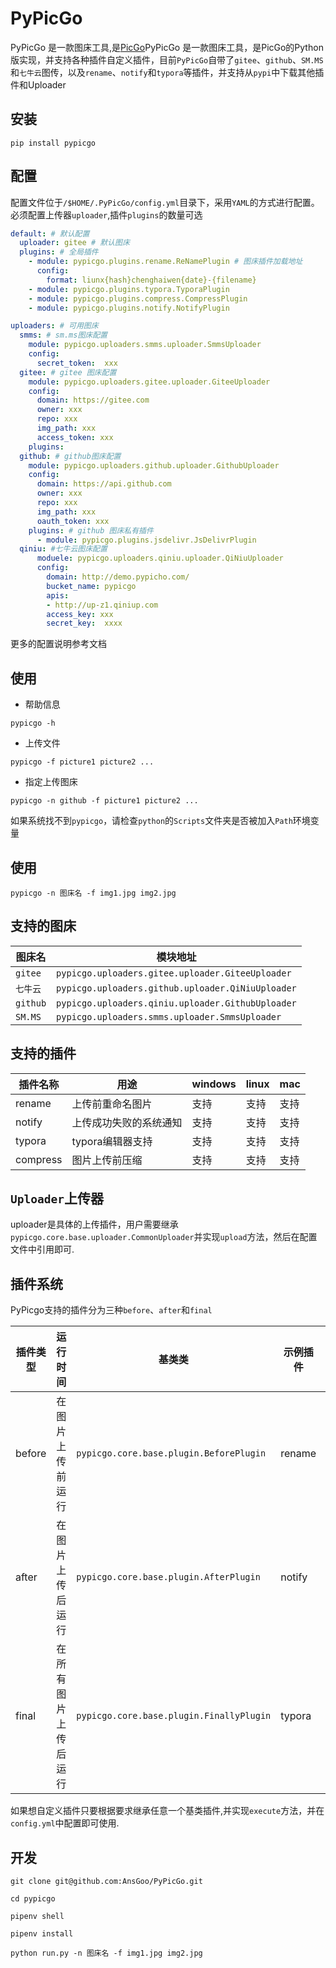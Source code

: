 # PyPicGo

PyPicGo 是一款图床工具,是[PicGo](https://github.com/PicGo/PicGo-Core)PyPicGo 是一款图床工具，是PicGo的Python版实现，并支持各种插件自定义插件，目前`PyPicGo`自带了`gitee`、`github`、`SM.MS`和`七牛云`图传，以及`rename`、`notify`和`typora`等插件，并支持从`pypi`中下载其他插件和Uploader

## 安装

```shell
pip install pypicgo
```

## 配置

配置文件位于`/$HOME/.PyPicGo/config.yml`目录下，采用`YAML`的方式进行配置。必须配置上传器`uploader`,插件`plugins`的数量可选

```yaml
default: # 默认配置
  uploader: gitee # 默认图床
  plugins: # 全局插件
    - module: pypicgo.plugins.rename.ReNamePlugin # 图床插件加载地址
      config:
        format: liunx{hash}chenghaiwen{date}-{filename}
    - module: pypicgo.plugins.typora.TyporaPlugin
    - module: pypicgo.plugins.compress.CompressPlugin
    - module: pypicgo.plugins.notify.NotifyPlugin

uploaders: # 可用图床
  smms: # sm.ms图床配置
    module: pypicgo.uploaders.smms.uploader.SmmsUploader
    config:
      secret_token:  xxx
  gitee: # gitee 图床配置
    module: pypicgo.uploaders.gitee.uploader.GiteeUploader
    config:
      domain: https://gitee.com
      owner: xxx
      repo: xxx
      img_path: xxx
      access_token: xxx
    plugins:
  github: # github图床配置
    module: pypicgo.uploaders.github.uploader.GithubUploader
    config:
      domain: https://api.github.com
      owner: xxx
      repo: xxx
      img_path: xxx
      oauth_token: xxx
    plugins: # github 图床私有插件
      - module: pypicgo.plugins.jsdelivr.JsDelivrPlugin 
  qiniu: #七牛云图床配置
      moduele: pypicgo.uploaders.qiniu.uploader.QiNiuUploader
      config:
        domain: http://demo.pypicho.com/
        bucket_name: pypicgo
        apis:
        - http://up-z1.qiniup.com
        access_key: xxx
        secret_key:  xxxx
```

更多的配置说明参考文档

## 使用

- 帮助信息

```shell
pypicgo -h
```

- 上传文件

```shell
pypicgo -f picture1 picture2 ...
```

- 指定上传图床

```shell
pypicgo -n github -f picture1 picture2 ...
```

如果系统找不到`pypicgo`，请检查`python`的`Scripts`文件夹是否被加入`Path`环境变量


## 使用

```shell
pypicgo -n 图床名 -f img1.jpg img2.jpg
```

## 支持的图床

|图床名|模块地址|
|---|--|
| `gitee`|`pypicgo.uploaders.gitee.uploader.GiteeUploader`|
| `七牛云`|`pypicgo.uploaders.github.uploader.QiNiuUploader`|
| `github`|`pypicgo.uploaders.qiniu.uploader.GithubUploader`|
| `SM.MS`|`pypicgo.uploaders.smms.uploader.SmmsUploader`|

## 支持的插件

|插件名称|用途|windows|linux|mac|
|--|--|--|--|--|
|rename|上传前重命名图片|支持|支持|支持|
|notify|上传成功失败的系统通知|支持|支持|支持|
|typora|typora编辑器支持|支持|支持|支持|
|compress|图片上传前压缩|支持|支持|支持|

## `Uploader`上传器

uploader是具体的上传插件，用户需要继承`pypicgo.core.base.uploader.CommonUploader`并实现`upload`方法，然后在配置文件中引用即可.

## 插件系统

PyPicgo支持的插件分为三种`before`、`after`和`final`

|插件类型|运行时间|基类类|示例插件|运行时入参|
|--|--|--|--|--|
|before|在图片上传前运行|`pypicgo.core.base.plugin.BeforePlugin`|rename|File|
|after|在图片上传后运行|`pypicgo.core.base.plugin.AfterPlugin`|notify|Result|
|final|在所有图片上传后运行|`pypicgo.core.base.plugin.FinallyPlugin`|typora|List[Result]|

如果想自定义插件只要根据要求继承任意一个基类插件,并实现`execute`方法，并在`config.yml`中配置即可使用.


## 开发

```shell
git clone git@github.com:AnsGoo/PyPicGo.git

cd pypicgo

pipenv shell

pipenv install

python run.py -n 图床名 -f img1.jpg img2.jpg
```